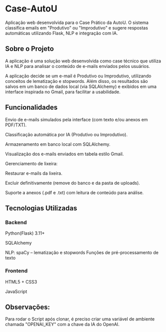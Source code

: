 # Case-AutoU
Aplicação web desenvolvida para o Case Prático da AutoU.  O sistema classifica emails em "Produtivo" ou "Improdutivo"  e sugere respostas automáticas utilizando Flask, NLP e integração com IA.

##  Sobre o Projeto
A aplicação é uma solução web desenvolvida como case técnico que utiliza IA e  NLP para analisar o conteúdo de e-mails enviados pelos usuários.

A aplicação decide se um e-mail é Produtivo ou Improdutivo, utilizando conceitos de lematização e stopwords.
Além disso, os resultados são salvos em um banco de dados local (via SQLAlchemy) e exibidos em uma interface inspirada no Gmail, para facilitar a usabilidade.

## Funcionalidades
Envio de e-mails simulados pela interface (com texto e/ou anexos em PDF/TXT).

Classificação automática por IA (Produtivo ou Improdutivo).

Armazenamento em banco local com SQLAlchemy.

Visualização dos e-mails enviados em tabela estilo Gmail.

Gerenciamento de lixeira:

Restaurar e-mails da lixeira.

Excluir definitivamente (remove do banco e da pasta de uploads).

Suporte a anexos (.pdf e .txt) com leitura de conteúdo para análise.

## Tecnologias Utilizadas

### Backend
Python(Flask) 3.11+

SQLAlchemy

NLP:
spaCy
 – lematização e stopwords
Funções de pré-processamento de texto

### Frontend
HTML5 + CSS3

JavaScript 


## Observações:
Para rodar o Script após clonar, é preciso criar uma variável de ambiente chamada "OPENAI_KEY" com a chave da IA do OpenAI.